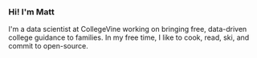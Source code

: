 ### Hi! I'm **Matt**

I'm a data scientist at CollegeVine working on bringing free, data-driven college guidance to families. In my free time, I like to cook, read, ski, and commit to open-source.

